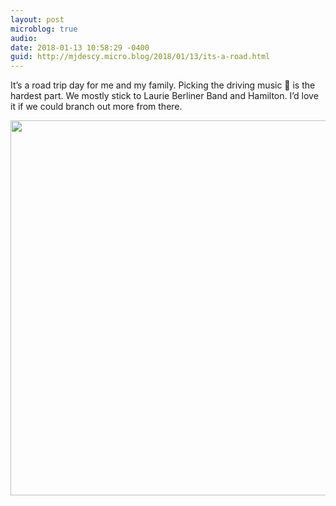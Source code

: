 ```yaml
---
layout: post
microblog: true
audio: 
date: 2018-01-13 10:58:29 -0400
guid: http://mjdescy.micro.blog/2018/01/13/its-a-road.html
---
```

It’s a road trip day for me and my family. Picking the driving music 🎵 is the hardest part. We mostly stick to Laurie Berliner Band and Hamilton. I’d love it if we could branch out more from there.

<img src="http://mjdescy.micro.blog/uploads/2018/0ade6348ae.jpg" width="599" height="600" />
